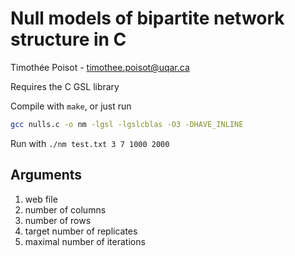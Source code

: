# Null models of bipartite network structure in C

Timothée Poisot - timothee.poisot@uqar.ca

Requires the C GSL library

Compile with `make`, or just run

~~~ bash
gcc nulls.c -o nm -lgsl -lgslcblas -O3 -DHAVE_INLINE
~~~

Run with ```./nm test.txt 3 7 1000 2000```

## Arguments

1. web file
1. number of columns
1. number of rows
1. target number of replicates
1. maximal number of iterations 
